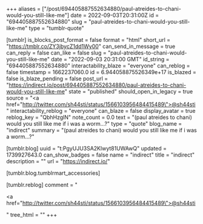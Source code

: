 +++
aliases = ["/post/694405887552634880/paul-atreides-to-chani-would-you-still-like-me"]
date = 2022-09-03T20:31:00Z
id = "694405887552634880"
slug = "paul-atreides-to-chani-would-you-still-like-me"
type = "tumblr-quote"

[tumblr]
is_blocks_post_format = false
format = "html"
short_url = "https://tmblr.co/ZY3jbycZ1dd1Wy00"
can_send_in_message = true
can_reply = false
can_like = false
slug = "paul-atreides-to-chani-would-you-still-like-me"
date = "2022-09-03 20:31:00 GMT"
id_string = "694405887552634880"
interactability_blaze = "everyone"
can_reblog = false
timestamp = 1662237060.0
id = 6.944058875526349e+17
is_blazed = false
is_blaze_pending = false
post_url = "https://indirect.io/post/694405887552634880/paul-atreides-to-chani-would-you-still-like-me"
state = "published"
should_open_in_legacy = true
source = "<a href=\"http://twitter.com/sh44sti/status/1566103956484415489\">@sh44sti</a>"
interactability_reblog = "everyone"
can_blaze = false
display_avatar = true
reblog_key = "QbhHzglN"
note_count = 0.0
text = "(paul atreides to chani) would you still like me if i was a worm…?"
type = "quote"
blog_name = "indirect"
summary = "(paul atreides to chani) would you still like me if i was a worm…?"

[tumblr.blog]
uuid = "t:PgyUJU3SA2Klwyt81UWAwQ"
updated = 1739927643.0
can_show_badges = false
name = "indirect"
title = "indirect"
description = ""
url = "https://indirect.io/"

[tumblr.blog.tumblrmart_accessories]

[tumblr.reblog]
comment = "<p><a href=\"http://twitter.com/sh44sti/status/1566103956484415489\">@sh44sti</a></p>"
tree_html = ""
+++
